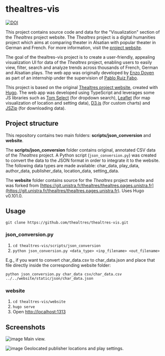 # thealtres-vis

[![DOI](https://zenodo.org/badge/DOI/10.5281/zenodo.11289442.svg)](https://doi.org/10.5281/zenodo.11289442)


This project contains source code and data for the "Visualization" section of the _Thealtres_ project website. The _Thealtres_ project is a digital humanities project which aims at comparing theater in Alsatian with popular theater in German and French. For more information, visit the [project website](https://thealtres.pages.unistra.fr/).

The goal of the thealtres-vis project is to create a user-friendly, appealing visualization UI for data of the _Thealtres_ project, enabling users to easily view, filter, search and analyze trends across thousands of French, German and Alsatian plays. The web app was originally developed by [Enzo Doyen](https://edoyen.com/) as part of an internship under the supervision of [Pablo Ruiz Fabo](https://ruizfabo.link/unistra).

This project is based on the original [Thealtres project website](https://git.unistra.fr/thealtres/thealtres.pages.unistra.fr), created with [Hugo](https://gohugo.io/). The web app was developed using TypeScript and leverages some JS libraries such as [Tom Select](https://tom-select.js.org/) (for dropdown search), [Leaflet](https://leafletjs.com/) (for map visualization of location and setting data), [D3.js](https://d3js.org/) (for custom charts) and [JSZip](https://stuk.github.io/jszip/) (for downloading data).

## Project structure

This repository contains two main folders: **scripts/json_conversion** and **website**.

The **scripts/json_conversion** folder contains original, annotated CSV data of the _Thealtres_ project. A Python script (`json_conversion.py`) was created to convert the data to the JSON format in order to integrate it to the website.
The following data types are made available: char_data, play_data, author_data, publisher_data, location_data, setting_data.

The **website** folder contains source for the _Thealtres_ project website and was forked from [https://git.unistra.fr/thealtres/thealtres.pages.unistra.fr](https://git.unistra.fr/thealtres/thealtres.pages.unistra.fr).
Uses Hugo v0.101.0.

## Usage

`git clone https://github.com/thealtres/thealtres-vis.git`

### json_conversion.py

1) `cd thealtres-vis/scripts/json_conversion`
2) `python json_conversion.py <data_type> <inp_filename> <out_filename>`

E.g., if you want to convert char_data.csv to char_data.json and place that file directly inside the corresponding website folder:

`python json_conversion.py char_data csv/char_data.csv ../../website/static/json/char_data.json`

### website

1) `cd thealtres-vis/website`
2) `hugo serve`
3) Open [http://localhost:1313](http://localhost:1313)

## Screenshots

![image](https://github.com/thealtres/thealtres-vis/assets/20565963/812781d3-b2dd-442b-86e4-81003e9a314e)
Main view.

![image](https://github.com/thealtres/thealtres-vis/assets/20565963/410d7984-ea06-4250-8587-abfb8e494b60)
Geolocated publisher locations and play settings.

